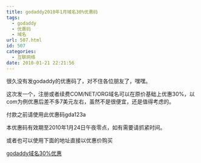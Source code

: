 ```yaml
---
title: godaddy2010年1月域名30%优惠码
tags:
  - godaddy
  - 优惠码
  - 域名
url: 507.html
id: 507
categories:
  - 互联网络
date: 2010-01-21 22:21:56
---
```


很久没有发godaddy的优惠码了，对不住各位朋友了，嘿嘿。  

这次发一个，注册或者续费COM/NET/ORG域名可以在原价基础上优惠30%，以com为例优惠后差不多7美元左右，虽然不是很便宜，还是值得考虑的。  

付款之前请使用此优惠码gda123a  

本优惠码有效期至2010年1月24日午夜零点，如有需要请抓紧时间。  

或者也可以使用下面的地址直接以优惠价购买  

[godaddy域名30%优惠](https://www.godaddy.com/domains/search.aspx?isc=gda123a)